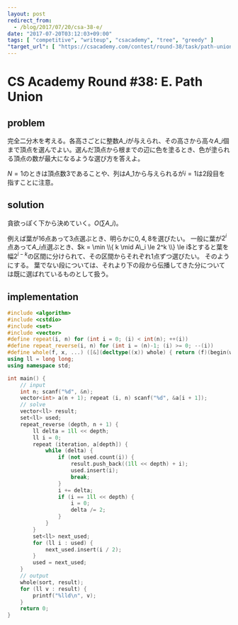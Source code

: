 ```yaml
---
layout: post
redirect_from:
  - /blog/2017/07/20/csa-38-e/
date: "2017-07-20T03:12:03+09:00"
tags: [ "competitive", "writeup", "csacademy", "tree", "greedy" ]
"target_url": [ "https://csacademy.com/contest/round-38/task/path-union/" ]
---
```


# CS Academy Round #38: E. Path Union

## problem

完全二分木を考える。各高さごとに整数$A\_i$が与えられ、その高さから高々$A\_i$個まで頂点を選んでよい。選んだ頂点から根までの辺に色を塗るとき、色が塗られる頂点の数が最大になるような選び方を答えよ。

$N = 1$のときは頂点数$3$であることや、列は$A\_1$から与えられるが$i = 1$は$2$段目を指すことに注意。

## solution

貪欲っぽく下から決めていく。$O(\sum A\_i)$。

例えば葉が$16$点あって$3$点選ぶとき、明らかに$0, 4, 8$を選びたい。
一般に葉が$2^i$点あって$A\_i$点選ぶとき、$k = \min \\{ k \mid A\_i \le 2^k \\} \le i$とすると葉を幅$2^{i - k}$の区間に分けられて、その区間からそれぞれ$1$点ずつ選びたい。
そのようにする。
葉でない段については、それより下の段から伝播してきた分については既に選ばれているものとして扱う。

## implementation

``` c++
#include <algorithm>
#include <cstdio>
#include <set>
#include <vector>
#define repeat(i, n) for (int i = 0; (i) < int(n); ++(i))
#define repeat_reverse(i, n) for (int i = (n)-1; (i) >= 0; --(i))
#define whole(f, x, ...) ([&](decltype((x)) whole) { return (f)(begin(whole), end(whole), ## __VA_ARGS__); })(x)
using ll = long long;
using namespace std;

int main() {
    // input
    int n; scanf("%d", &n);
    vector<int> a(n + 1); repeat (i, n) scanf("%d", &a[i + 1]);
    // solve
    vector<ll> result;
    set<ll> used;
    repeat_reverse (depth, n + 1) {
        ll delta = 1ll << depth;
        ll i = 0;
        repeat (iteration, a[depth]) {
            while (delta) {
                if (not used.count(i)) {
                    result.push_back((1ll << depth) + i);
                    used.insert(i);
                    break;
                }
                i += delta;
                if (i == 1ll << depth) {
                    i = 0;
                    delta /= 2;
                }
            }
        }
        set<ll> next_used;
        for (ll i : used) {
            next_used.insert(i / 2);
        }
        used = next_used;
    }
    // output
    whole(sort, result);
    for (ll v : result) {
        printf("%lld\n", v);
    }
    return 0;
}
```

